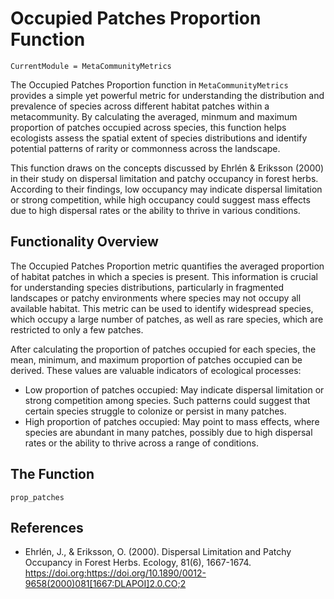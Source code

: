 # Occupied Patches Proportion Function
```@meta
CurrentModule = MetaCommunityMetrics
```
The Occupied Patches Proportion function in `MetaCommunityMetrics` provides a simple yet powerful metric for understanding the distribution and prevalence of species across different habitat patches within a metacommunity. By calculating the averaged, minmum and maximum proportion of patches occupied across species, this function helps ecologists assess the spatial extent of species distributions and identify potential patterns of rarity or commonness across the landscape.

This function draws on the concepts discussed by Ehrlén & Eriksson (2000) in their study on dispersal limitation and patchy occupancy in forest herbs. According to their findings, low occupancy may indicate dispersal limitation or strong competition, while high occupancy could suggest mass effects due to high dispersal rates or the ability to thrive in various conditions.

## Functionality Overview
The Occupied Patches Proportion metric quantifies the averaged proportion of habitat patches in which a species is present. This information is crucial for understanding species distributions, particularly in fragmented landscapes or patchy environments where species may not occupy all available habitat. This metric can be used to identify widespread species, which occupy a large number of patches, as well as rare species, which are restricted to only a few patches.

After calculating the proportion of patches occupied for each species, the mean, minimum, and maximum proportion of patches occupied can be derived. These values are valuable indicators of ecological processes:

- Low proportion of patches occupied: May indicate dispersal limitation or strong competition among species. Such patterns could suggest that certain species struggle to colonize or persist in many patches.
- High proportion of patches occupied: May point to mass effects, where species are abundant in many patches, possibly due to high dispersal rates or the ability to thrive across a range of conditions.

## The Function
```@docs
prop_patches
```
## References
- Ehrlén, J., & Eriksson, O. (2000). Dispersal Limitation and Patchy Occupancy in Forest Herbs. Ecology, 81(6), 1667-1674. https://doi.org:https://doi.org/10.1890/0012-9658(2000)081[1667:DLAPOI]2.0.CO;2

